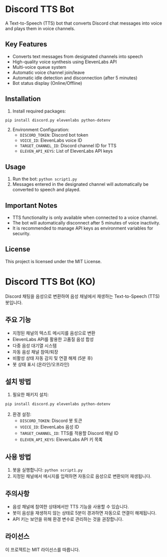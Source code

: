 # Discord TTS Bot

A Text-to-Speech (TTS) bot that converts Discord chat messages into voice and plays them in voice channels.

## Key Features

- Converts text messages from designated channels into speech
- High-quality voice synthesis using ElevenLabs API
- Multi-voice queue system
- Automatic voice channel join/leave
- Automatic idle detection and disconnection (after 5 minutes)
- Bot status display (Online/Offline)

## Installation

1. Install required packages:
```bash
pip install discord.py elevenlabs python-dotenv
```
2. Environment Configuration:
   - `DISCORD_TOKEN`: Discord bot token
   - `VOICE_ID`: ElevenLabs voice ID
   - `TARGET_CHANNEL_ID`: Discord channel ID for TTS
   - `ELEVEN_API_KEYS`: List of ElevenLabs API keys

## Usage

1. Run the bot:
```python script1.py```
2. Messages entered in the designated channel will automatically be converted to speech and played.

## Important Notes

- TTS functionality is only available when connected to a voice channel.
- The bot will automatically disconnect after 5 minutes of voice inactivity.
- It is recommended to manage API keys as environment variables for security.

## License

This project is licensed under the MIT License.




# Discord TTS Bot (KO)

Discord 채팅을 음성으로 변환하여 음성 채널에서 재생하는 Text-to-Speech (TTS) 봇입니다.

## 주요 기능

- 지정된 채널의 텍스트 메시지를 음성으로 변환
- ElevenLabs API를 활용한 고품질 음성 합성
- 다중 음성 대기열 시스템
- 자동 음성 채널 참여/퇴장
- 비활성 상태 자동 감지 및 연결 해제 (5분 후)
- 봇 상태 표시 (온라인/오프라인)

## 설치 방법

1. 필요한 패키지 설치:
```bash
pip install discord.py elevenlabs python-dotenv
```
2. 환경 설정:
   - `DISCORD_TOKEN`: Discord 봇 토큰
   - `VOICE_ID`: ElevenLabs 음성 ID
   - `TARGET_CHANNEL_ID`: TTS를 적용할 Discord 채널 ID
   - `ELEVEN_API_KEYS`: ElevenLabs API 키 목록

## 사용 방법

1. 봇을 실행합니다:
```python script1.py```
2. 지정된 채널에서 메시지를 입력하면 자동으로 음성으로 변환되어 재생됩니다.

## 주의사항

- 음성 채널에 참여한 상태에서만 TTS 기능을 사용할 수 있습니다.
- 봇이 음성을 재생하지 않는 상태로 5분이 경과하면 자동으로 연결이 해제됩니다.
- API 키는 보안을 위해 환경 변수로 관리하는 것을 권장합니다.

## 라이선스

이 프로젝트는 MIT 라이선스를 따릅니다.
